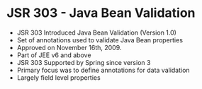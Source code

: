 # JSR 303 - Java Bean Validation #

* JSR 303 Introduced Java Bean Validation (Version 1.0)
* Set of annotations used to validate Java Bean properties
* Approved on November 16th, 2009.
* Part of JEE v6 and above
* JSR 303 Supported by Spring since version 3
* Primary focus was to define annotations for data validation
* Largely field level properties 

